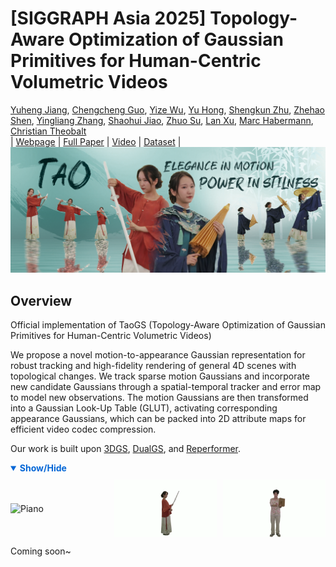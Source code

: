 # [SIGGRAPH Asia 2025] Topology-Aware Optimization of Gaussian Primitives for Human-Centric Volumetric Videos
[Yuheng Jiang](https://nowheretrix.github.io/), [Chengcheng Guo](https://Guochch.github.io/), [Yize Wu](https://github.com/wuyize25), [Yu Hong](https://github.com/xyi1023), [Shengkun Zhu](https://github.com/zsk0219), [Zhehao Shen](https://moqiyinlun.github.io/), [Yingliang Zhang](https://cn.linkedin.com/in/yingliangzhang), [Shaohui Jiao](https://cn.linkedin.com/in/shaohui-jiao-3b563826), [Zhuo Su](https://suzhuo.github.io/), [Lan Xu](http://xu-lan.com/), [Marc Habermann](https://people.mpi-inf.mpg.de/~mhaberma/), [Christian Theobalt](https://people.mpi-inf.mpg.de/~theobalt/)<br>
| [Webpage](https://guochch.github.io/TaoGS/) | [Full Paper](https://arxiv.org/abs/2509.07653) |
[Video](https://www.youtube.com/watch?v=84mgptzNV0A) | [Dataset](https://github.com/HiFi-Human/TaoGS_Dataset) | 
<br>
![Teaser image](assets/teaser.png)
## Overview
Official implementation of TaoGS (Topology-Aware Optimization of Gaussian Primitives for Human-Centric Volumetric Videos)

We propose a novel motion-to-appearance Gaussian representation for robust tracking and high-fidelity rendering of general 4D scenes with topological changes. We track sparse motion Gaussians and incorporate new candidate Gaussians through a spatial-temporal tracker and error map to model new observations. The motion Gaussians are then transformed into a Gaussian Look-Up Table (GLUT), activating corresponding appearance Gaussians, which can be packed into 2D attribute maps for efficient video codec compression.

Our work is built upon [3DGS](https://github.com/graphdeco-inria/gaussian-splatting), [DualGS](https://github.com/HiFi-Human/DualGS), and [Reperformer](https://github.com/HiFi-Human/Reperformer).

<details open>
<summary style="cursor: pointer; font-weight: bold; color: #0366d6;">Show/Hide</summary>
<div style="display: flex; justify-content: space-between; align-items: center; gap: 10px; margin-top: 10px;">
  <img src="assets/changing_cloth.webp" alt="Piano" style="width: 32.5%; height: auto; object-fit: contain;">
  <img src="assets/drawing_sword.webp" alt="Flute" style="width: 32.5%; height: auto; object-fit: contain;">
  <img src="assets/magic.webp" alt="Guitar" style="width: 32.5%; height: auto; object-fit: contain;">
</div>
</details>

Coming soon~
